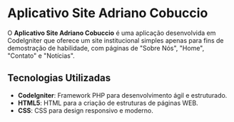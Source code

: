 # Aplicativo Site Adriano Cobuccio

O **Aplicativo Site Adriano Cobuccio** é uma aplicação desenvolvida em CodeIgniter que oferece um site institucional simples apenas para fins de demostração de habilidade, com páginas de "Sobre Nós", "Home", "Contato" e "Notícias".

## Tecnologias Utilizadas

-   **CodeIgniter**: Framework PHP para desenvolvimento ágil e estruturado.
-   **HTML5**: HTML para a criação de estruturas de páginas WEB. 
-   **CSS**: CSS para design responsivo e moderno.